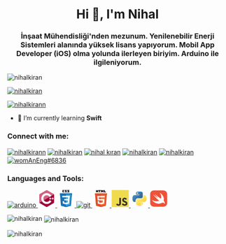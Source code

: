 <h1 align="center">Hi 👋, I'm Nihal</h1>
<h3 align="center"> İnşaat Mühendisliği'nden mezunum. Yenilenebilir Enerji Sistemleri alanında yüksek lisans yapıyorum. Mobil App Developer (iOS) olma yolunda ilerleyen biriyim. Arduino ile ilgileniyorum.</h3>

<p align="left"> <img src="https://komarev.com/ghpvc/?username=nihalkiran&label=Profile%20views&color=0e75b6&style=flat" alt="nihalkiran" /> </p>

<p align="left"> <a href="https://github.com/ryo-ma/github-profile-trophy"><img src="https://github-profile-trophy.vercel.app/?username=nihalkiran" alt="nihalkiran" /></a> </p>

<p align="left"> <a href="https://twitter.com/nihalkirann" target="blank"><img src="https://img.shields.io/twitter/follow/nihalkirann?logo=twitter&style=for-the-badge" alt="nihalkirann" /></a> </p>

- 🌱 I’m currently learning **Swift**

<h3 align="left">Connect with me:</h3>
<p align="left">
<a href="https://twitter.com/nihalkirann" target="blank"><img align="center" src="https://raw.githubusercontent.com/rahuldkjain/github-profile-readme-generator/master/src/images/icons/Social/twitter.svg" alt="nihalkirann" height="30" width="40" /></a>
<a href="https://linkedin.com/in/nihalkiran" target="blank"><img align="center" src="https://raw.githubusercontent.com/rahuldkjain/github-profile-readme-generator/master/src/images/icons/Social/linked-in-alt.svg" alt="nihalkiran" height="30" width="40" /></a>
<a href="https://www.youtube.com/c/nihal kıran" target="blank"><img align="center" src="https://raw.githubusercontent.com/rahuldkjain/github-profile-readme-generator/master/src/images/icons/Social/youtube.svg" alt="nihal kıran" height="30" width="40" /></a>
<a href="https://www.hackerrank.com/nihalkiran" target="blank"><img align="center" src="https://raw.githubusercontent.com/rahuldkjain/github-profile-readme-generator/master/src/images/icons/Social/hackerrank.svg" alt="nihalkiran" height="30" width="40" /></a>
<a href="https://www.leetcode.com/nihalkiran" target="blank"><img align="center" src="https://raw.githubusercontent.com/rahuldkjain/github-profile-readme-generator/master/src/images/icons/Social/leet-code.svg" alt="nihalkiran" height="30" width="40" /></a>
<a href="https://discord.gg/womAnEng#6836" target="blank"><img align="center" src="https://raw.githubusercontent.com/rahuldkjain/github-profile-readme-generator/master/src/images/icons/Social/discord.svg" alt="womAnEng#6836" height="30" width="40" /></a>
</p>

<h3 align="left">Languages and Tools:</h3>
<p align="left"> <a href="https://www.arduino.cc/" target="_blank"> <img src="https://cdn.worldvectorlogo.com/logos/arduino-1.svg" alt="arduino" width="40" height="40"/> </a> <a href="https://www.w3schools.com/cpp/" target="_blank"> <img src="https://raw.githubusercontent.com/devicons/devicon/master/icons/cplusplus/cplusplus-original.svg" alt="cplusplus" width="40" height="40"/> </a> <a href="https://www.w3schools.com/css/" target="_blank"> <img src="https://raw.githubusercontent.com/devicons/devicon/master/icons/css3/css3-original-wordmark.svg" alt="css3" width="40" height="40"/> </a> <a href="https://git-scm.com/" target="_blank"> <img src="https://www.vectorlogo.zone/logos/git-scm/git-scm-icon.svg" alt="git" width="40" height="40"/> </a> <a href="https://www.w3.org/html/" target="_blank"> <img src="https://raw.githubusercontent.com/devicons/devicon/master/icons/html5/html5-original-wordmark.svg" alt="html5" width="40" height="40"/> </a> <a href="https://developer.mozilla.org/en-US/docs/Web/JavaScript" target="_blank"> <img src="https://raw.githubusercontent.com/devicons/devicon/master/icons/javascript/javascript-original.svg" alt="javascript" width="40" height="40"/> </a> <a href="https://www.python.org" target="_blank"> <img src="https://raw.githubusercontent.com/devicons/devicon/master/icons/python/python-original.svg" alt="python" width="40" height="40"/> </a> <a href="https://developer.apple.com/swift/" target="_blank"> <img src="https://raw.githubusercontent.com/devicons/devicon/master/icons/swift/swift-original.svg" alt="swift" width="40" height="40"/> </a> </p>

<p><img align="left" src="https://github-readme-stats.vercel.app/api/top-langs?username=nihalkiran&show_icons=true&locale=en&layout=compact" alt="nihalkiran" /></p>

<p>&nbsp;<img align="center" src="https://github-readme-stats.vercel.app/api?username=nihalkiran&show_icons=true&locale=en" alt="nihalkiran" /></p>

<p><img align="center" src="https://github-readme-streak-stats.herokuapp.com/?user=nihalkiran&" alt="nihalkiran" /></p>
